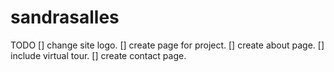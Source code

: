 # sandrasalles

TODO
[] change site logo.
[] create page for project.
[] create about page.
[] include virtual tour.
[] create contact page.
